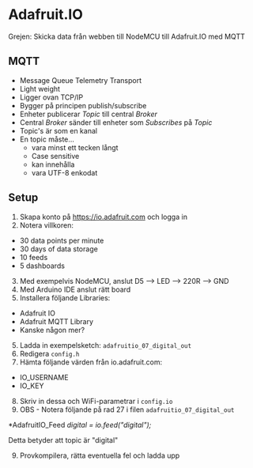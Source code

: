 # Adafruit.IO

Grejen: Skicka data från webben till NodeMCU till Adafruit.IO med MQTT

## MQTT

* Message Queue Telemetry Transport
* Light weight
* Ligger ovan TCP/IP
* Bygger på principen publish/subscribe
* Enheter publicerar _Topic_ till central _Broker_
* Central _Broker_ sänder till enheter som _Subscribes_ på _Topic_
* Topic's är som en kanal
* En topic måste...
  * vara minst ett tecken långt
  * Case sensitive
  * kan innehålla <blanksteg>
  * vara UTF-8 enkodat


## Setup

1. Skapa konto på https://io.adafruit.com och logga in
2. Notera villkoren:

 * 30 data points per minute
 * 30 days of data storage
 * 10 feeds
 * 5 dashboards

3. Med exempelvis NodeMCU, anslut D5 --> LED --> 220R --> GND
3. Med Arduino IDE anslut rätt board
4. Installera följande Libraries: 
  * Adafruit IO
  * Adafruit MQTT Library
  * Kanske någon mer?
5. Ladda in exempelsketch: ```adafruitio_07_digital_out```
6. Redigera ```config.h```
7. Hämta följande värden från io.adafruit.com:
  * IO_USERNAME
  * IO_KEY
  
8. Skriv in dessa och WiFi-parametrar i ```config.io```
9. OBS - Notera följande på rad 27 i filen ```adafruitio_07_digital_out```
  
  *AdafruitIO_Feed *digital = io.feed("digital");*
  
  Detta betyder att topic är "digital"
  
9. Provkompilera, rätta eventuella fel och ladda upp


